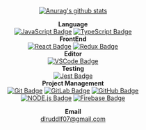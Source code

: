 <div align=center>

[![Anurag's github stats](https://github-readme-stats.vercel.app/api?username=Yallu201)](https://github.com/anuraghazra/github-readme-stats)
 
**Language**  
[![JavaScript Badge](https://img.shields.io/badge/JavaScript-black?logo=JavaScript)]()
[![TypeScript Badge](https://img.shields.io/badge/TypeScript-blue?logo=TypeScript)]()  
**FrontEnd**  
[![React Badge](https://img.shields.io/badge/React-black?logo=React)]()
[![Redux Badge](https://img.shields.io/badge/Redux-darkmagenta?logo=Redux)]()  
**Editor**  
[![VSCode Badge](https://img.shields.io/badge/Visual_Studio_Code-blue?logo=Visual%20Studio%20Code)]()  
**Testing**  
[![Jest Badge](https://img.shields.io/badge/Jest-red?logo=Jest)]()  
**Project Management**   
[![Git Badge](https://img.shields.io/badge/Git-white?logo=Git)]()
[![GitLab Badge](https://img.shields.io/badge/GitLab-white?logo=GitLab)]()
[![GitHub Badge](https://img.shields.io/badge/GitHub-black?logo=GitHub)]()  
[![NODE.js Badge](https://img.shields.io/badge/Node.js-black?logo=Node.js)]()
[![Firebase Badge](https://img.shields.io/badge/Firebase-black?logo=Firebase)]()
<!-- [![JIRA Badge](https://img.shields.io/badge/Jira_Software-blue?logo=Jira%20Software)]()  -->

**Email**  
dlruddlf07@gmail.com


</div>
<!--  https://velog.io/@loakick/Shield-IO-%EC%82%AC%EC%9A%A9%EB%B2%95-iojyndy4pi -->
<!--  https://shields.io/ -->
<!--  https://simpleicons.org/  -->
